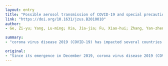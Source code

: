 ```yaml
---
layout: entry
title: "Possible aerosol transmission of COVID-19 and special precautions in dentistry"
link: "https://doi.org/10.1631/jzus.B2010010"
author:
- Ge, Zi-yu; Yang, Lu-ming; Xia, Jia-jia; Fu, Xiao-hui; Zhang, Yan-zhen

summary:
- "corona virus disease 2019 (COVID-19) has impacted several countries. The routes of transmission are direct contact, and droplet and possible aerosol transmissions. Most dental procedures generate significant amounts of droplets and aerosols, posing potential risks of infection transmission. Some special precautions that should be implemented during an outbreak have been raised in this review. This review focuses on the importance of aerosol and its implications in dentistry. There are also standard precautions to avoid an outbreak."

original:
- "Since its emergence in December 2019, corona virus disease 2019 (COVID-19) has impacted several countries, affecting more than 90 thousand patients and making it a global public threat. The routes of transmission are direct contact, and droplet and possible aerosol transmissions. Due to the unique nature of dentistry, most dental procedures generate significant amounts of droplets and aerosols, posing potential risks of infection transmission. Understanding the significance of aerosol transmission and its implications in dentistry can facilitate the identification and correction of negligence in daily dental practice. In addition to the standard precautions, some special precautions that should be implemented during an outbreak have been raised in this review."
---
```


